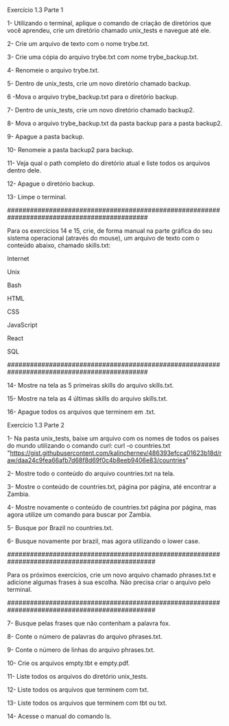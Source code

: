 Exercício 1.3 Parte 1

1- Utilizando o terminal, aplique o comando de criação de diretórios que você aprendeu, crie um diretório chamado unix_tests e navegue até ele.

2- Crie um arquivo de texto com o nome trybe.txt.

3- Crie uma cópia do arquivo trybe.txt com nome trybe_backup.txt.

4- Renomeie o arquivo trybe.txt.

5- Dentro de unix_tests, crie um novo diretório chamado backup.

6 -Mova o arquivo trybe_backup.txt para o diretório backup.

7- Dentro de unix_tests, crie um novo diretório chamado backup2.

8- Mova o arquivo trybe_backup.txt da pasta backup para a pasta backup2.

9- Apague a pasta backup.

10- Renomeie a pasta backup2 para backup.

11- Veja qual o path completo do diretório atual e liste todos os arquivos dentro dele.

12- Apague o diretório backup.

13- Limpe o terminal.

#############################################################################################

Para os exercícios 14 e 15, crie, de forma manual na parte gráfica do seu sistema operacional (através do mouse), um arquivo de texto com o conteúdo abaixo, chamado skills.txt:

Internet

Unix

Bash

HTML

CSS

JavaScript

React

SQL

#############################################################################################

14- Mostre na tela as 5 primeiras skills do arquivo skills.txt.

15- Mostre na tela as 4 últimas skills do arquivo skills.txt.

16- Apague todos os arquivos que terminem em .txt.




Exercício 1.3 Parte 2

1- Na pasta unix_tests, baixe um arquivo com os nomes de todos os países do mundo utilizando o comando curl:
curl -o countries.txt "https://gist.githubusercontent.com/kalinchernev/486393efcca01623b18d/raw/daa24c9fea66afb7d68f8d69f0c4b8eeb9406e83/countries"

2- Mostre todo o conteúdo do arquivo countries.txt na tela.

3- Mostre o conteúdo de countries.txt, página por página, até encontrar a Zambia.

4- Mostre novamente o conteúdo de countries.txt página por página, mas agora utilize um comando para buscar por Zambia.

5- Busque por Brazil no countries.txt.

6- Busque novamente por brazil, mas agora utilizando o lower case.

###############################################################################################

Para os próximos exercícios, crie um novo arquivo chamado phrases.txt e adicione algumas frases à sua escolha. Não precisa criar o arquivo pelo terminal.

###############################################################################################

7- Busque pelas frases que não contenham a palavra fox.

8- Conte o número de palavras do arquivo phrases.txt.

9- Conte o número de linhas do arquivo phrases.txt.

10- Crie os arquivos empty.tbt e empty.pdf.

11- Liste todos os arquivos do diretório unix_tests.

12- Liste todos os arquivos que terminem com txt.

13- Liste todos os arquivos que terminem com tbt ou txt.

14- Acesse o manual do comando ls.


